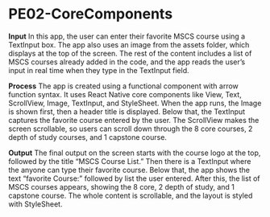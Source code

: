 # PE02-CoreComponents

**Input**
In this app, the user can enter their favorite MSCS course using a TextInput box. The app also uses an image from the assets folder, which displays at the top of the screen. The rest of the content includes a list of MSCS courses already added in the code, and the app reads the user’s input in real time when they type in the TextInput field.

**Process**
The app is created using a functional component with arrow function syntax. It uses React Native core components like View, Text, ScrollView, Image, TextInput, and StyleSheet. When the app runs, the Image is shown first, then a header title is displayed. Below that, the TextInput captures the favorite course entered by the user. The ScrollView makes the screen scrollable, so users can scroll down through the 8 core courses, 2 depth of study courses, and 1 capstone course.

**Output**
The final output on the screen starts with the course logo at the top, followed by the title “MSCS Course List.” Then there is a TextInput where the anyone can type their favorite course. Below that, the app shows the text “favorite Course:” followed by list the user entered. After this, the list of MSCS courses appears, showing the 8 core, 2 depth of study, and 1 capstone course. The whole content is scrollable, and the layout is styled with StyleSheet.
